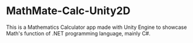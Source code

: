 # MathMate-Calc-Unity2D
This is a Mathematics Calculator app made with Unity Engine to showcase Math's function of .NET programming language, mainly C#.

